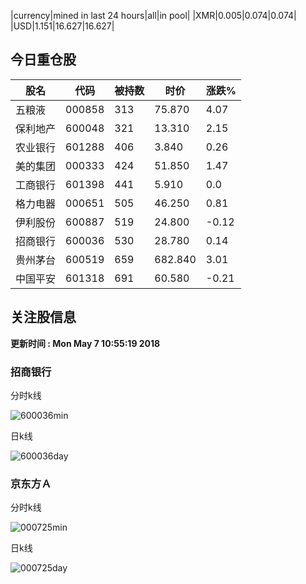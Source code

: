 |currency|mined in last 24 hours|all|in pool|
|XMR|0.005|0.074|0.074|
|USD|1.151|16.627|16.627|

## 今日重仓股 

|股名|代码|被持数|时价|涨跌%|
|---|---|---|---|---|
|五粮液|000858|313|75.870|4.07|
|保利地产|600048|321|13.310|2.15|
|农业银行|601288|406|3.840|0.26|
|美的集团|000333|424|51.850|1.47|
|工商银行|601398|441|5.910|0.0|
|格力电器|000651|505|46.250|0.81|
|伊利股份|600887|519|24.800|-0.12|
|招商银行|600036|530|28.780|0.14|
|贵州茅台|600519|659|682.840|3.01|
|中国平安|601318|691|60.580|-0.21|

## 关注股信息
**更新时间 : Mon May  7 10:55:19 2018**
### 招商银行 
分时k线

![600036min](http://image.sinajs.cn/newchart/min/n/sh600036.gif)

日k线

![600036day](http://image.sinajs.cn/newchart/daily/n/sh600036.gif)

### 京东方Ａ 
分时k线

![000725min](http://image.sinajs.cn/newchart/min/n/sz000725.gif)

日k线

![000725day](http://image.sinajs.cn/newchart/daily/n/sz000725.gif)
